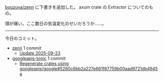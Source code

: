 [bouzuya/zenn] に下書きを追加した。 axum crate の Extractor についてのもの。

頭が痛い。ここ数日の気温変化のせいだろうか……。

---

今日のコミット。

- [zenn](https://github.com/bouzuya/zenn) 1 commit
  - [Update 2025-09-23](https://github.com/bouzuya/zenn/commit/7636972d5a0616612ea471564b8419a131db5763)
- [googleapis-tonic](https://github.com/bouzuya/googleapis-tonic) 1 commit
  - [Regenerate crates using googleapis/google#5280c6bb2a227e661f67759b00aad9721db4945a](https://github.com/bouzuya/googleapis-tonic/commit/48f4368bbd65fd5349b087ba2f4a137cbac057ae)

[bouzuya/zenn]: https://github.com/bouzuya/zenn
